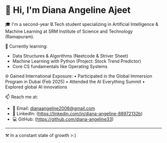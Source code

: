# 👋 Hi, I'm Diana Angeline Ajeet

🎓 I'm a second-year B.Tech student specializing in Artificial Intelligence & Machine Learning at SRM Institute of Science and Technology (Ramapuram).

🧠 Currently learning:
- Data Structures & Algorithms (Neetcode & Striver Sheet)
- Machine Learning with Python (Project: Stock Trend Predictor)
- Core CS fundamentals like Operating Systems

🌐 Gained International Exposure:
• Participated in the Global Immersion Program in Dubai (Feb 2025)
• Attended the AI Everything Summit 
• Explored global AI innovations

📫 Reach me at:
- 📧 Email: dianaangeline2006@gmail.com
- 🔗 LinkedIn: (https://linkedin.com/in/diana-angeline-88972132b)
- 💻 GitHub: (https://github.com/diana-angeline33)

---
⚒️ In a constant state of growth >:)